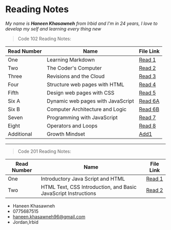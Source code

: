  # Reading Notes

*My name is **Haneen Khasawneh** from Irbid and I'm in 24 years, I love to develop my self and learning every thing new*


>Code 102 Reading Notes:

Read Number | Name | File Link
------------ | ------------- | -------------
One | Learning Markdown | [Read 1](https://github.com/HaneenKh88/reading-note/blob/main/First-Read.md)
Two | The Coder's Computer | [Read 2](https://github.com/HaneenKh88/reading-note/blob/main/Second-Read.md)
Three | Revisions and the Cloud | [Read 3](https://github.com/HaneenKh88/reading-note/blob/main/Third-Read.md)
Four | Structure web pages with HTML | [Read 4](https://github.com/HaneenKh88/reading-note/blob/main/Fourth-Read.md)
Fifth | Design web pages with CSS | [Read 5](https://github.com/HaneenKh88/reading-note/blob/main/Read_5.md)
Six A | Dynamic web pages with JavaScript |[Read 6A](https://github.com/HaneenKh88/reading-note/blob/main/Read_6a.md)
Six B | Computer Architecture and Logic | [Read 6B](https://github.com/HaneenKh88/reading-note/blob/main/Read_6b.md)
Seven | Programming with JavaScript | [Read 7](https://github.com/HaneenKh88/reading-note/blob/main/Read_7.md)
Eight | Operators and Loops | [Read 8](https://github.com/HaneenKh88/reading-note/blob/main/Read_8.md)
Additional | Growth Mindset | [Add1](https://github.com/HaneenKh88/reading-note/blob/main/Mindset.md)

*************************************************

> Code 201 Reading Notes: 

Read Number | Name | File Link
------------ | ------------- | -------------
One | Introductory Java Script and HTML | [Read 1](https://github.com/HaneenKh88/reading-note/blob/main/Read1.md) 
Two | HTML Text, CSS Introduction, and Basic JavaScript Instructions | [Read 2](https://github.com/HaneenKh88/reading-note/blob/main/Read2.md)

* Haneen Khasawneh 
* 0775687515
* haneen.khasawneh96@gmail.com
* Jordan,Irbid
